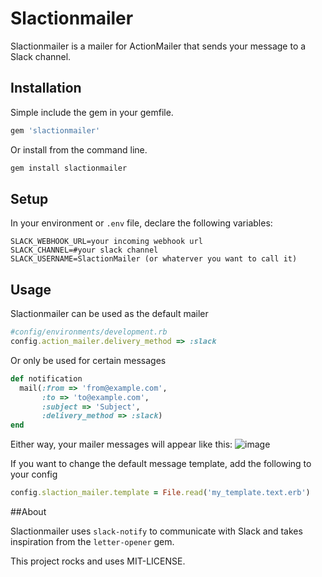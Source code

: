 # Slactionmailer

Slactionmailer is a mailer for ActionMailer that sends your message to a Slack channel.

## Installation

Simple include the gem in your gemfile.
```ruby
gem 'slactionmailer'
```
Or install from the command line.
```ruby
gem install slactionmailer
```

## Setup

In your environment or `.env` file, declare the following variables:
```
SLACK_WEBHOOK_URL=your incoming webhook url
SLACK_CHANNEL=#your slack channel
SLACK_USERNAME=SlactionMailer (or whaterver you want to call it)
```

## Usage

Slactionmailer can be used as the default mailer
```ruby
#config/environments/development.rb
config.action_mailer.delivery_method => :slack
```
Or only be used for certain messages 

```ruby
def notification
  mail(:from => 'from@example.com',           
       :to => 'to@example.com', 
       :subject => 'Subject',
       :delivery_method => :slack)
end
```
Either way, your mailer messages will appear like this:
![image](https://cloud.githubusercontent.com/assets/1783498/7716846/c7859bf2-fe5d-11e4-85a0-cc740a573585.png)

If you want to change the default message template, add the following to your config
```ruby
config.slaction_mailer.template = File.read('my_template.text.erb')
```

##About

Slactionmailer uses `slack-notify` to communicate with Slack and takes inspiration from the `letter-opener` gem.


This project rocks and uses MIT-LICENSE.
